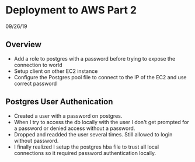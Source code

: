 
# Deployment to AWS Part 2
09/26/19

## Overview
- Add a role to postgres with a password before trying to expose the connection to world
- Setup client on other EC2 instance
- Configure the Postgres pool file to connect to the IP of the EC2 and use correct password

## Postgres User Authenication
- Created a user with a password on postgres. 
- When I try to access the db locally with the user I don't get prompted for a password or denied access without a password.
- Dropped and readded the user several times. Still allowed to login without password. 
- I finally realized I setup the postgres hba file to trust all local connections so it required password authentication locally.

